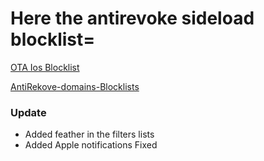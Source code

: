 # Here the antirevoke sideload blocklist=

[OTA Ios Blocklist](https://raw.githubusercontent.com/NoozPrime/AntiRekove-domains-Blocklists/refs/heads/main/OTA%20Ios%20Blocklist.txt)

[AntiRekove-domains-Blocklists](https://raw.githubusercontent.com/NoozPrime/AntiRekove-domains-Blocklists/refs/heads/main/AntiRevoke%20Sideload%20Blocklist.txt)

### Update 
- Added feather in the filters lists
- Added Apple notifications Fixed
